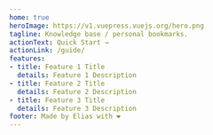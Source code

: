 ```yaml
---
home: true
heroImage: https://v1.vuepress.vuejs.org/hero.png
tagline: Knowledge base / personal bookmarks.
actionText: Quick Start →
actionLink: /guide/
features:
- title: Feature 1 Title
  details: Feature 1 Description
- title: Feature 2 Title
  details: Feature 2 Description
- title: Feature 3 Title
  details: Feature 3 Description
footer: Made by Elias with ❤️
---
```

